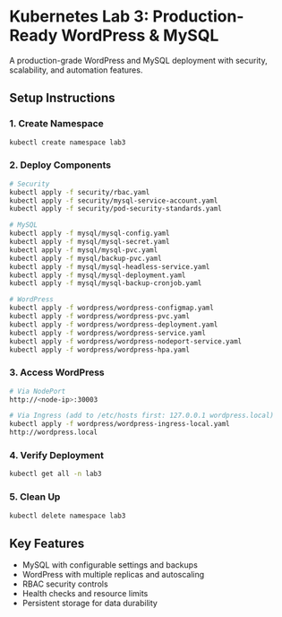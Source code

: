 # Kubernetes Lab 3: Production-Ready WordPress & MySQL

A production-grade WordPress and MySQL deployment with security, scalability, and automation features.

## Setup Instructions

### 1. Create Namespace
```bash
kubectl create namespace lab3
```

### 2. Deploy Components
```bash
# Security
kubectl apply -f security/rbac.yaml
kubectl apply -f security/mysql-service-account.yaml
kubectl apply -f security/pod-security-standards.yaml

# MySQL
kubectl apply -f mysql/mysql-config.yaml
kubectl apply -f mysql/mysql-secret.yaml
kubectl apply -f mysql/mysql-pvc.yaml
kubectl apply -f mysql/backup-pvc.yaml
kubectl apply -f mysql/mysql-headless-service.yaml
kubectl apply -f mysql/mysql-deployment.yaml
kubectl apply -f mysql/mysql-backup-cronjob.yaml

# WordPress
kubectl apply -f wordpress/wordpress-configmap.yaml
kubectl apply -f wordpress/wordpress-pvc.yaml
kubectl apply -f wordpress/wordpress-deployment.yaml
kubectl apply -f wordpress/wordpress-service.yaml
kubectl apply -f wordpress/wordpress-nodeport-service.yaml
kubectl apply -f wordpress/wordpress-hpa.yaml
```

### 3. Access WordPress
```bash
# Via NodePort
http://<node-ip>:30003

# Via Ingress (add to /etc/hosts first: 127.0.0.1 wordpress.local)
kubectl apply -f wordpress/wordpress-ingress-local.yaml
http://wordpress.local
```

### 4. Verify Deployment
```bash
kubectl get all -n lab3
```

### 5. Clean Up
```bash
kubectl delete namespace lab3
```

## Key Features

- MySQL with configurable settings and backups
- WordPress with multiple replicas and autoscaling
- RBAC security controls
- Health checks and resource limits
- Persistent storage for data durability
